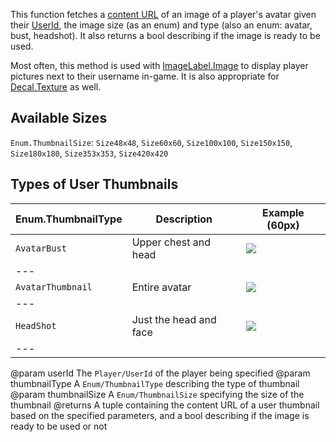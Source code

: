 This function fetches a [content URL](https://developer.roblox.com/search#stq=Content) of an image of a player's avatar given their [UserId](https://developer.roblox.com/api-reference/property/Player/UserId), the image size (as an enum) and type (also an enum: avatar, bust, headshot). It also returns a bool describing if the image is ready to be used.

Most often, this method is used with [ImageLabel.Image](https://developer.roblox.com/api-reference/property/ImageLabel/Image) to display player pictures next to their username in-game. It is also appropriate for [Decal.Texture](https://developer.roblox.com/api-reference/property/Decal/Texture) as well.

## Available Sizes

`Enum.ThumbnailSize`: `Size48x48`, `Size60x60`, `Size100x100`, `Size150x150`, `Size180x180`, `Size353x353`, `Size420x420`

## Types of User Thumbnails

| Enum.ThumbnailType | Description | Example (60px) |
| --- | --- | --- |
| `AvatarBust` | Upper chest and head | ![](https://www.roblox.com/bust-thumbnail/image?userId=269323&width=60&height=60&format=png) |
| --- |
| `AvatarThumbnail` | Entire avatar | ![](https://www.roblox.com/avatar-thumbnail/image?userId=269323&width=60&height=60&format=png) |
| --- |
| `HeadShot` |Just the head and face | ![](https://www.roblox.com/headshot-thumbnail/image?userId=269323&width=60&height=60&format=png) |
| --- |
@param userId The `Player/UserId` of the player being specified
@param thumbnailType A `Enum/ThumbnailType` describing the type of thumbnail
@param thumbnailSize A `Enum/ThumbnailSize` specifying the size of the thumbnail
@returns A tuple containing the content URL of a user thumbnail based on the specified parameters, and a bool describing if the image is ready to be used or not